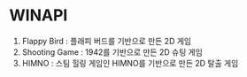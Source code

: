 # WINAPI
1. Flappy Bird : 플래피 버드를 기반으로 만든 2D 게임
2. Shooting Game : 1942를 기반으로 만든 2D 슈팅 게임
3. HIMNO : 스팀 힐링 게임인 HIMNO를 기반으로 만든 2D 탈출 게임
